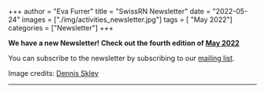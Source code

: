 +++
author = "Eva Furrer"
title = "SwissRN Newsletter"
date = "2022-05-24"
images  = ["./img/activities_newsletter.jpg"]
tags = [ "May 2022"]
categories = ["Newsletter"]
+++

**We have a new Newsletter! Check out the fourth edition of [May 2022](https://www.swissrn.org/news/202205SwissRNNewsletter.html)**

You can subscribe to the newsletter by subscribing to our [mailing list](https://ebpi.lists.uzh.ch/sympa/subscribe/swissrn?previous_action=review).

Image credits: [Dennis Skley](https://www.flickr.com/photos/dskley/15743483265/in/photostream/)

---
